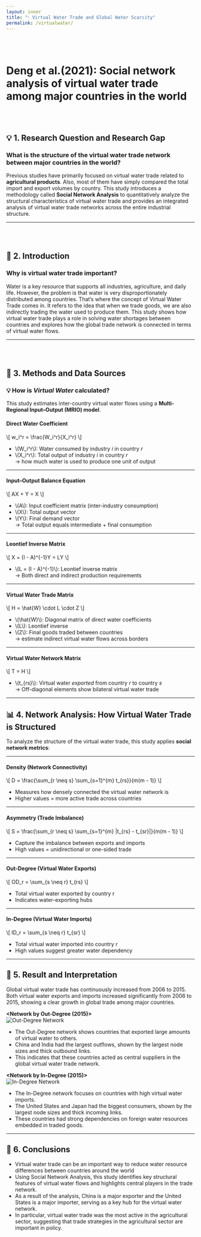 ```yaml
---
layout: inner
title: "💧 Virtual Water Trade and Global Water Scarcity"
permalink: /virtualwater/
---
```

<br><br>
# Deng et al.(2021): Social network analysis of virtual water trade among major countries in the world
<br><br>
## 💡 1. Research Question and Research Gap

### **What is the structure of the virtual water trade network between major countries in the world?**

Previous studies have primarily focused on virtual water trade related to **agricultural products**. Also, most of them have simply compared the total import and export volumes by country. This study introduces a methodology called **Social Network Analysis** to quantitatively analyze the structural characteristics of virtual water trade and provides an integrated analysis of virtual water trade networks across the entire industrial structure.

---
<br><br>
## 🌊 2. Introduction

### **Why is virtual water trade important?**

Water is a key resource that supports all industries, agriculture, and daily life. However, the problem is that water is very disproportionately distributed among countries. That’s where the concept of Virtual Water Trade comes in. It refers to the idea that when we trade goods, we are also indirectly trading the water used to produce them. This study shows how virtual water trade plays a role in solving water shortages between countries and explores how the global trade network is connected in terms of virtual water flows.

---
<br><br>
## 🔧 3. Methods and Data Sources

### 💡 How is *Virtual Water* calculated?

This study estimates inter-country virtual water flows using a **Multi-Regional Input–Output (MRIO) model**.  

#### Direct Water Coefficient

\\[
w_i^r = \frac{W_i^r}{X_i^r}
\\]

- \\(W_i^r\\): Water consumed by industry *i* in country *r*  
- \\(X_i^r\\): Total output of industry *i* in country *r*  
-> how much water is used to produce one unit of output

---

#### Input–Output Balance Equation

\\[
AX + Y = X
\\]

- \\(A\\): Input coefficient matrix (inter-industry consumption)  
- \\(X\\): Total output vector  
- \\(Y\\): Final demand vector  
-> Total output equals intermediate + final consumption

---

#### Leontief Inverse Matrix

\\[
X = (I - A)^{-1}Y = LY
\\]

- \\(L = (I - A)^{-1}\\): Leontief inverse matrix  
-> Both direct and indirect production requirements

---

#### Virtual Water Trade Matrix

\\[
H = \hat{W} \cdot L \cdot Z
\\]

- \\(\hat{W}\\): Diagonal matrix of direct water coefficients  
- \\(L\\): Leontief inverse  
- \\(Z\\): Final goods traded between countries  
-> estimate indirect virtual water flows across borders

---

#### Virtual Water Network Matrix

\\[
T = H
\\]

- \\(t_{rs}\\): Virtual water *exported* from country *r* to country *s*  
-> Off-diagonal elements show bilateral virtual water trade

---

## 📊 4. Network Analysis: How Virtual Water Trade is Structured

To analyze the structure of the virtual water trade, this study applies **social network metrics**:

---

#### Density (Network Connectivity)

\\[
D = \frac{\sum_{r \neq s} \sum_{s=1}^{m} t_{rs}}{m(m - 1)}
\\]

- Measures how densely connected the virtual water network is  
- Higher values = more active trade across countries

---

#### Asymmetry (Trade Imbalance)

\\[
S = \frac{\sum_{r \neq s} \sum_{s=1}^{m} |t_{rs} - t_{sr}|}{m(m - 1)}
\\]

- Capture the imbalance between exports and imports  
- High values = unidirectional or one-sided trade

---

#### Out-Degree (Virtual Water Exports)

\\[
OD_r = \sum_{s \neq r} t_{rs}
\\]

- Total virtual water exported by country r 
- Indicates water-exporting hubs

---

#### In-Degree (Virtual Water Imports)

\\[
ID_r = \sum_{s \neq r} t_{sr}
\\]

- Total virtual water imported into country r 
- High values suggest greater water dependency

---

## 🎯 5. Result and Interpretation

Global virtual water trade has continuously increased from 2006 to 2015. Both virtual water exports and imports increased significantly from 2006 to 2015, showing a clear growth in global trade among major countries.

**<Network by Out-Degree (2015)>**  
![Out-Degree Network](/img/posts/fig2.png)

- The Out-Degree network shows countries that exported large amounts of virtual water to others.
- China and India had the largest outflows, shown by the largest node sizes and thick outbound links.
- This indicates that these countries acted as central suppliers in the global virtual water trade network.


**<Network by In-Degree (2015)>**  
![In-Degree Network](/img/posts/fig3.png)

- The In-Degree network focuses on countries with high virtual water imports.
- The United States and Japan had the biggest consumers, shown by the largest node sizes and thick incoming links.
- These countries had strong dependencies on foreign water resources embedded in traded goods.

---

## 📍 6. Conclusions

- Virtual water trade can be an important way to reduce water resource differences between countries around the world
- Using Social Network Analysis, this study identifies key structural features of virtual water flows and highlights central players in the trade network.
- As a result of the analysis, China is a major exporter and the United States is a major importer, serving as a key hub for the virtual water network.
- In particular, virtual water trade was the most active in the agricultural sector, suggesting that trade strategies in the agricultural sector are important in policy.
